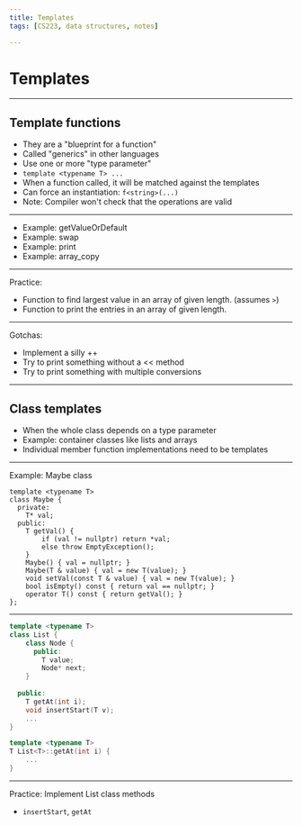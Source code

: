 ```yaml
---
title: Templates
tags: [CS223, data structures, notes]

---
```


# Templates

---

## Template functions

- They are a "blueprint for a function"
- Called "generics" in other languages
- Use one or more "type parameter"
- `template <typename T> ...`
- When a function called, it will be matched against the templates
- Can force an instantiation: `f<string>(...)`
- Note: Compiler won't check that the operations are valid

---

- Example: getValueOrDefault
- Example: swap
- Example: print
- Example: array_copy

---

Practice:

- Function to find largest value in an array of given length. (assumes `>`)
- Function to print the entries in an array of given length.

---

Gotchas:

- Implement a silly ++
- Try to print something without a << method
- Try to print something with multiple conversions

---

## Class templates

- When the whole class depends on a type parameter
- Example: container classes like lists and arrays
- Individual member function implementations need to be templates

---

Example: Maybe class

```cpp!
template <typename T>
class Maybe {
  private:
    T* val;  
  public:
    T getVal() {
        if (val != nullptr) return *val;
        else throw EmptyException();
    }
    Maybe() { val = nullptr; }
    Maybe(T & value) { val = new T(value); }
    void setVal(const T & value) { val = new T(value); }
    bool isEmpty() const { return val == nullptr; }
    operator T() const { return getVal(); }
};

```

---

```cpp
template <typename T>
class List {
    class Node {
      public:
        T value;
        Node* next;
    }
    
  public:
    T getAt(int i);
    void insertStart(T v); 
    ...
}

template <typename T>
T List<T>::getAt(int i) {
    ...
}
```

---

Practice: Implement List class methods

- `insertStart`, `getAt`